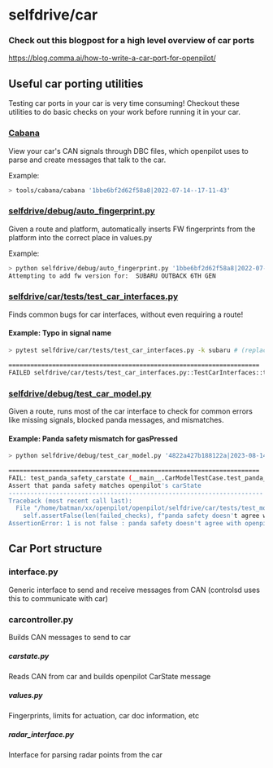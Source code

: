 # selfdrive/car

### Check out this blogpost for a high level overview of car ports
https://blog.comma.ai/how-to-write-a-car-port-for-openpilot/

## Useful car porting utilities

Testing car ports in your car is very time consuming! Checkout these utilities to do basic checks on your work before running it in your car.

### [Cabana](/tools/cabana/README.md)

View your car's CAN signals through DBC files, which openpilot uses to parse and create messages that talk to the car.

Example:
```bash
> tools/cabana/cabana '1bbe6bf2d62f58a8|2022-07-14--17-11-43'
```

### [selfdrive/debug/auto_fingerprint.py](/selfdrive/debug/auto_fingerprint.py)

Given a route and platform, automatically inserts FW fingerprints from the platform into the correct place in values.py

Example:
```bash
> python selfdrive/debug/auto_fingerprint.py '1bbe6bf2d62f58a8|2022-07-14--17-11-43' 'SUBARU OUTBACK 6TH GEN'
Attempting to add fw version for:  SUBARU OUTBACK 6TH GEN
```

### [selfdrive/car/tests/test_car_interfaces.py](/selfdrive/car/tests/test_car_interfaces.py)

Finds common bugs for car interfaces, without even requiring a route!


#### Example: Typo in signal name
```bash
> pytest selfdrive/car/tests/test_car_interfaces.py -k subaru # (replace with the brand you are working on!)

=====================================================================
FAILED selfdrive/car/tests/test_car_interfaces.py::TestCarInterfaces::test_car_interfaces_165_SUBARU_LEGACY_7TH_GEN - KeyError: 'CruiseControlOOPS'

```

### [selfdrive/debug/test_car_model.py](/selfdrive/debug/test_car_model.py)

Given a route, runs most of the car interface to check for common errors like missing signals, blocked panda messages, and mismatches.

#### Example: Panda safety mismatch for gasPressed
```bash
> python selfdrive/debug/test_car_model.py '4822a427b188122a|2023-08-14--16-22-21'

=====================================================================
FAIL: test_panda_safety_carstate (__main__.CarModelTestCase.test_panda_safety_carstate)
Assert that panda safety matches openpilot's carState
----------------------------------------------------------------------
Traceback (most recent call last):
  File "/home/batman/xx/openpilot/openpilot/selfdrive/car/tests/test_models.py", line 380, in test_panda_safety_carstate
    self.assertFalse(len(failed_checks), f"panda safety doesn't agree with openpilot: {failed_checks}")
AssertionError: 1 is not false : panda safety doesn't agree with openpilot: {'gasPressed': 116}
```


## Car Port structure

### interface.py
Generic interface to send and receive messages from CAN (controlsd uses this to communicate with car)

### carcontroller.py
Builds CAN messages to send to car

##### carstate.py
Reads CAN from car and builds openpilot CarState message

##### values.py
Fingerprints, limits for actuation, car doc information, etc

##### radar_interface.py
Interface for parsing radar points from the car
